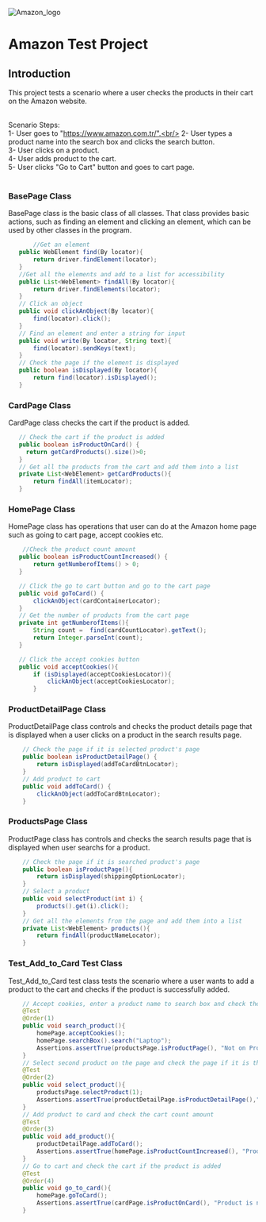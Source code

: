 ![[Amazon_logo](https://github.com/tayfundaldik/AmazonTestProject/assets/79011413/ed891787-3fe2-4315-b5de-8c0ac2d3ef21)](https://m.media-amazon.com/images/G/41/gc/designs/livepreview/amazon_dkblue_noto_email_v2016_tr-main._CB436417590_.png)

# Amazon Test Project

## Introduction
This project tests a scenario where a user checks the products in their cart on the Amazon website.<br/><br/>

Scenario Steps:<br/>
1- User goes to "https://www.amazon.com.tr/".<br/>
2- User types a product name into the search box and clicks the search button.<br/>
3- User clicks on a product.<br/>
4- User adds product to the cart.<br/>
5- User clicks "Go to Cart" button and goes to cart page.<br/>
<br/>
### BasePage Class
BasePage class is the basic class of all classes. That class provides basic actions, such as finding an element and clicking an element, which can be used by other classes in the program.
 ```java
        //Get an element
    public WebElement find(By locator){
        return driver.findElement(locator);
    }
    //Get all the elements and add to a list for accessibility
    public List<WebElement> findAll(By locator){
        return driver.findElements(locator);
    }
    // Click an object
    public void clickAnObject(By locator){
        find(locator).click();
    }
    // Find an element and enter a string for input
    public void write(By locator, String text){
        find(locator).sendKeys(text);
    }
    // Check the page if the element is displayed
    public boolean isDisplayed(By locator){
        return find(locator).isDisplayed();
    }
 ```
### CardPage Class
CardPage class checks the cart if the product is added.
 ```java
    // Check the cart if the product is added
    public boolean isProductOnCard() {
      return getCardProducts().size()>0;
    }
    // Get all the products from the cart and add them into a list
    private List<WebElement> getCardProducts(){
        return findAll(itemLocator);
    } 
```
### HomePage Class
HomePage class has operations that user can do at the Amazon home page such as going to cart page, accept cookies etc.
 ```java
     //Check the product count amount
    public boolean isProductCountIncreased() {
        return getNumberofItems() > 0;
    }

    // Click the go to cart button and go to the cart page
    public void goToCard() {
        clickAnObject(cardContainerLocator);
    }
    // Get the number of products from the cart page
    private int getNumberofItems(){
        String count =  find(cardCountLocator).getText();
        return Integer.parseInt(count);
    }

    // Click the accept cookies button
    public void acceptCookies(){
        if (isDisplayed(acceptCookiesLocator)){
            clickAnObject(acceptCookiesLocator);
        }
```
### ProductDetailPage Class
ProductDetailPage class controls and checks the product details page that is displayed when a user clicks on a product in the search results page.
```java
    // Check the page if it is selected product's page
    public boolean isProductDetailPage() {
        return isDisplayed(addToCardBtnLocator);
    }
    // Add product to cart
    public void addToCard() {
        clickAnObject(addToCardBtnLocator);
    }
```
### ProductsPage Class
ProductPage class has controls and checks the search results page that is displayed when user searchs for a product.
```java
    // Check the page if it is searched product's page
    public boolean isProductPage(){
        return isDisplayed(shippingOptionLocator);
    }
    // Select a product
    public void selectProduct(int i) {
        products().get(i).click();
    }
    // Get all the elements from the page and add them into a list
    private List<WebElement> products(){
        return findAll(productNameLocator);
    }
```
### Test_Add_to_Card Test Class
Test_Add_to_Card test class tests the scenario where a user wants to add a product to the cart and checks if the product is successfully added.
```java
    // Accept cookies, enter a product name to search box and check the page if it is the searched product page
    @Test
    @Order(1)
    public void search_product(){
        homePage.acceptCookies();
        homePage.searchBox().search("Laptop");
        Assertions.assertTrue(productsPage.isProductPage(), "Not on Products Page");
    }
    // Select second product on the page and check the page if it is the selected product page
    @Test
    @Order(2)
    public void select_product(){
        productsPage.selectProduct(1);
        Assertions.assertTrue(productDetailPage.isProductDetailPage(),"Not on Product Details Page");
    }
    // Add product to card and check the cart count amount
    @Test
    @Order(3)
    public void add_product(){
        productDetailPage.addToCard();
        Assertions.assertTrue(homePage.isProductCountIncreased(), "Product count is not increased");
    }
    // Go to cart and check the cart if the product is added
    @Test
    @Order(4)
    public void go_to_card(){
        homePage.goToCard();
        Assertions.assertTrue(cardPage.isProductOnCard(), "Product is not added to the card");
    }
```
